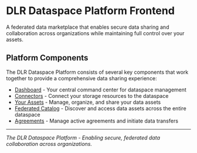 # DLR Dataspace Platform Frontend

A federated data marketplace that enables secure data sharing and collaboration across organizations while maintaining full control over your assets.

## Platform Components

The DLR Dataspace Platform consists of several key components that work together to provide a comprehensive data sharing experience:

- [Dashboard](dashboard.md) - Your central command center for dataspace management
- [Connectors](connectors.md) - Connect your storage resources to the dataspace  
- [Your Assets](assets.md) - Manage, organize, and share your data assets
- [Federated Catalog](catalog.md) - Discover and access data assets across the entire dataspace
- [Agreements](agreements.md) - Manage active agreements and initiate data transfers

---

*The DLR Dataspace Platform - Enabling secure, federated data collaboration across organizations.*